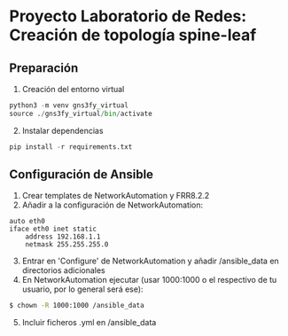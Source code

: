 # Proyecto Laboratorio de Redes: Creación de topología spine-leaf
## Preparación
1. Creación del entorno virtual
```py
python3 -m venv gns3fy_virtual
source ./gns3fy_virtual/bin/activate
```
2. Instalar dependencias
```python
pip install -r requirements.txt
```

## Configuración de Ansible
1. Crear templates de NetworkAutomation y FRR8.2.2
2. Añadir a la configuración de NetworkAutomation:
```
auto eth0
iface eth0 inet static
	address 192.168.1.1
	netmask 255.255.255.0
```
3. Entrar en 'Configure' de NetworkAutomation y añadir /ansible_data en directorios adicionales
4. En NetworkAutomation ejecutar (usar 1000:1000 o el respectivo de tu usuario, por lo general será ese):
``` bash
$ chown -R 1000:1000 /ansible_data
```
5. Incluir ficheros .yml en /ansible_data
